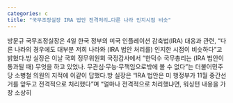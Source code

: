 ```yaml
---
categories: c
title: "국무조정실장 IRA 법안 전격처리…다른 나라 인지시점 비슷"
---
```

방문규 국무조정실장은 4일 한국 정부의 미국 인플레이션 감축법(IRA) 대응과 관련, “다른 나라의 경우에도 대부분 저희 나라와 (IRA 법안 처리를) 인지한 시점이 비슷하다”고 밝혔다.방 실장은 이날 국회 정무위원회 국정감사에서 “한덕수 국무총리는 (IRA 법안이 통과될 때) 무엇을 하고 있었나. 무관심·무능·무책임으로밖에 볼 수 없다”는 더불어민주당 소병철 의원의 지적에 이같이 답했다.방 실장은 “IRA 법안은 미 행정부가 11월 중간선거를 앞두고 전격적으로 처리했다”며 “얼마나 전격적으로 처리했냐면, 워싱턴 내용을 가장 소상히